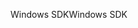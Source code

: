 <span data-ttu-id="90369-101">Windows SDK</span><span class="sxs-lookup"><span data-stu-id="90369-101">Windows SDK</span></span>